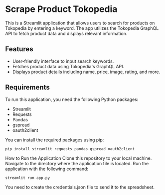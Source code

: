 # Scrape Product Tokopedia

This is a Streamlit application that allows users to search for products on Tokopedia by entering a keyword. The app utilizes the Tokopedia GraphQL API to fetch product data and displays relevant information.

## Features

- User-friendly interface to input search keywords.
- Fetches product data using Tokopedia's GraphQL API.
- Displays product details including name, price, image, rating, and more.

## Requirements

To run this application, you need the following Python packages:

- Streamlit
- Requests
- Pandas
- gspread
- oauth2client

You can install the required packages using pip:

```bash
pip install streamlit requests pandas gspread oauth2client

```

How to Run the Application
Clone this repository to your local machine.
Navigate to the directory where the application file is located.
Run the application with the following command:

```
streamlit run app.py
```

You need to create the credentials.json file to send it to the spreadsheet.
